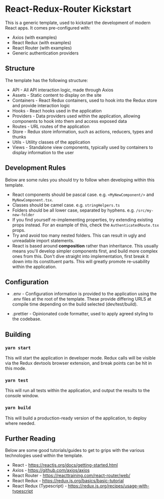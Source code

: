 # React-Redux-Router Kickstart

This is a generic template, used to kickstart the development of modern React apps. It comes pre-configured with:

- Axios (with examples)
- React Redux (with examples)
- React Router (with examples)
- Generic authentication providers

## Structure

The template has the following structure:

- API - All API interaction logic, made through Axios
- Assets - Static content to display on the site
- Containers - React Redux containers, used to hook into the Redux store and provide interaction logic
- Hooks - React hooks used in the application
- Providers - Data providers used within the application, allowing components to hook into them and access exposed data
- Routes - URL routes of the application
- Store - Redux store information, such as actions, reducers, types and thunks
- Utils - Utility classes of the application
- Views - Standalone view components, typically used by containers to display information to the user

## Development Rules

Below are some rules you should try to follow when developing within this template.

- React components should be pascal case. e.g. `<MyNewComponent/>` and `MyNewComponent.tsx`.
- Classes should be camel case. e.g. `stringHelpers.ts`
- Folders should be all lower case, separated by hyphens. e.g. `/src/my-new-folder`
- If you find yourself re-implementing properties, try extending existing props instead. For an example of this, check the `AuthenticatedRoute.tsx` props.
- Try and avoid too many nested folders. This can result in ugly and unreadable import statements.
- React is based around **composition** rather than inheritance. This usually means you'll develop simpler components first, and build more complex ones from this. Don't dive straight into implementation, first break it down into its constituent parts. This will greatly promote re-usability within the application.

## Configuration

- .env - Configuration information is provided to the application using the .env files at the root of the template. These provide differing URLS at compile time depending on the build selected (dev/test/build).

- .prettier - Opinionated code formatter, used to apply agreed styling to the codebase.

## Building

### `yarn start`

This will start the application in developer mode. Redux calls will be visible via the Redux devtools browser extension, and break points can be hit in this mode.

### `yarn test`

This will run all tests within the application, and output the results to the console window.

### `yarn build`

This will build a production-ready version of the application, to deploy where needed.

## Further Reading

Below are some good tutorials/guides to get to grips with the various technologies used within the template.

- React - https://reactjs.org/docs/getting-started.html
- Axios - https://github.com/axios/axios
- React Router - https://reacttraining.com/react-router/web/
- React Redux - https://redux.js.org/basics/basic-tutorial
- React Redux (Typescript) - https://redux.js.org/recipes/usage-with-typescript
